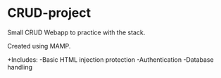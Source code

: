 # CRUD-project

Small CRUD Webapp to practice with the stack.

Created using MAMP.

+Includes:
  -Basic HTML injection protection
  -Authentication
  -Database handling
